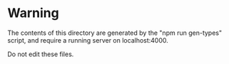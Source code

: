 # Warning

The contents of this directory are generated by the "npm run gen-types" script, and
require a running server on localhost:4000.

Do not edit these files.
